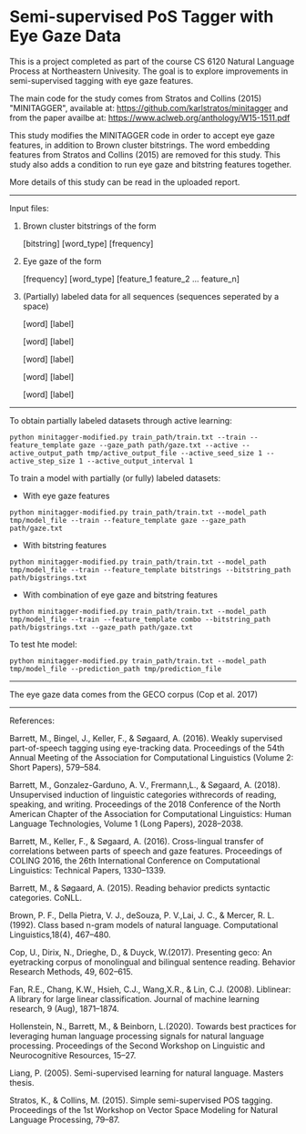 # Semi-supervised PoS Tagger with Eye Gaze Data

This is a project completed as part of the course CS 6120 Natural Language Process at Northeastern Univesity. The goal is to explore improvements in semi-supervised tagging with eye gaze features. 

The main code for the study comes from Stratos and Collins (2015) "MINITAGGER", available at: https://github.com/karlstratos/minitagger and from the paper availbe at: https://www.aclweb.org/anthology/W15-1511.pdf

This study modifies the MINITAGGER code in order to accept eye gaze features, in addition to Brown cluster bitstrings. The word embedding features from Stratos and Collins (2015) are removed for this study. This study also adds a condition to run eye gaze and bitstring features together. 

More details of this study can be read in the uploaded report. 

----------
Input files:

1. Brown cluster bitstrings of the form

	[bitstring]		[word_type]		[frequency]

2. Eye gaze of the form

	[frequency] 	[word_type]		[feature_1 feature_2 ... feature_n]

3. (Partially) labeled data for all sequences (sequences seperated by a space)

	[word] [label]

	[word] [label]

	[word] [label]


	[word] [label]
	
	[word] [label]


----------
To obtain partially labeled datasets through active learning:

`python minitagger-modified.py train_path/train.txt --train --feature_template gaze --gaze_path path/gaze.txt --active --active_output_path tmp/active_output_file --active_seed_size 1 --active_step_size 1 --active_output_interval 1`

To train a model with partially (or fully) labeled datasets:

- With eye gaze features

`python minitagger-modified.py train_path/train.txt --model_path tmp/model_file --train --feature_template gaze --gaze_path path/gaze.txt`

- With bitstring features

`python minitagger-modified.py train_path/train.txt --model_path tmp/model_file --train --feature_template bitstrings --bitstring_path path/bigstrings.txt`

- With combination of eye gaze and bitstring features

`python minitagger-modified.py train_path/train.txt --model_path tmp/model_file --train --feature_template combo --bitstring_path path/bigstrings.txt --gaze_path path/gaze.txt`

	
To test hte model:

`python minitagger-modified.py train_path/train.txt --model_path tmp/model_file --prediction_path tmp/prediction_file`


----------
The eye gaze data comes from the GECO corpus (Cop et al. 2017)


----------
References:

Barrett, M., Bingel, J., Keller, F., & Søgaard, A. (2016). Weakly supervised part-of-speech tagging using eye-tracking data. Proceedings of the 54th Annual Meeting of the Association for Computational Linguistics (Volume 2: Short Papers), 579–584.

Barrett, M., Gonzalez-Garduno, A. V., Frermann,L., & Søgaard, A. (2018). Unsupervised induction of   linguistic categories withrecords of reading, speaking, and writing. Proceedings of the 2018 Conference  of the North American Chapter of the Association for Computational Linguistics: Human Language Technologies, Volume 1 (Long Papers), 2028–2038.

Barrett, M., Keller, F., & Søgaard, A. (2016). Cross-lingual transfer of correlations between parts of   speech and gaze features. Proceedings of COLING 2016, the 26th International Conference on Computational Linguistics: Technical Papers, 1330–1339.

Barrett, M., & Søgaard, A. (2015). Reading behavior predicts syntactic categories. CoNLL. 


Brown, P. F., Della Pietra, V. J., deSouza, P. V.,Lai, J. C., & Mercer, R. L. (1992). Class based n-gram models of natural language. Computational Linguistics,18(4), 467–480.


Cop, U., Dirix, N., Drieghe, D., & Duyck, W.(2017). Presenting geco: An eyetracking corpus of monolingual and bilingual sentence reading. Behavior Research Methods, 49, 602–615.

Fan, R.E., Chang, K.W., Hsieh, C.J., Wang,X.R., & Lin, C.J. (2008). Liblinear: A library for large linear classification. Journal of machine learning research, 9 (Aug), 1871–1874.

Hollenstein, N., Barrett, M., & Beinborn, L.(2020). Towards best practices for leveraging human language processing signals for natural language processing. Proceedings of the Second Workshop on Linguistic and Neurocognitive Resources, 15–27.

Liang, P. (2005). Semi-supervised learning for natural language. Masters thesis.

Stratos, K., & Collins, M. (2015). Simple semi-supervised POS tagging. Proceedings of the 1st Workshop on Vector Space Modeling for Natural Language Processing, 79–87.



